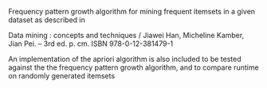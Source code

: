Frequency pattern growth algorithm for mining frequent itemsets in a given
dataset as described in

Data mining : concepts and techniques / Jiawei Han, Micheline Kamber, Jian Pei.
– 3rd ed. p. cm. ISBN 978-0-12-381479-1

An implementation of the apriori algorithm is also included to be tested against the the frequency pattern growth algorithm, and to compare runtime on randomly generated itemsets

